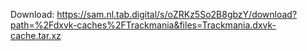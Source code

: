 Download: https://sam.nl.tab.digital/s/oZRKz5So2B8gbzY/download?path=%2Fdxvk-caches%2FTrackmania&files=Trackmania.dxvk-cache.tar.xz
